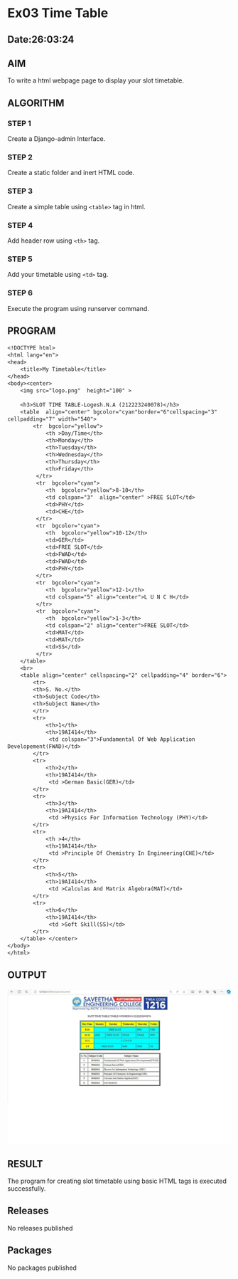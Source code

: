 # Ex03 Time Table
## Date:26:03:24

## AIM
To write a html webpage page to display your slot timetable.

## ALGORITHM
### STEP 1
Create a Django-admin Interface.

### STEP 2
Create a static folder and inert HTML code.

### STEP 3
Create a simple table using ```<table>``` tag in html.

### STEP 4
Add header row using ```<th>``` tag.

### STEP 5
Add your timetable using ```<td>``` tag.

### STEP 6
Execute the program using runserver command.

## PROGRAM
```
<!DOCTYPE html>
<html lang="en">
<head>
    <title>My Timetable</title>
</head>
<body><center>
    <img src="logo.png"  height="100" >
    
    <h3>SLOT TIME TABLE-Logesh.N.A (212223240078)</h3>
    <table  align="center" bgcolor="cyan"border="6"cellspacing="3" cellpadding="7" width="540">
        <tr  bgcolor="yellow">
            <th >Day/Time</th>
            <th>Monday</th>
            <th>Tuesday</th>
            <th>Wednesday</th>
            <th>Thursday</th>
            <th>Friday</th>
         </tr>  
         <tr  bgcolor="cyan">
            <th  bgcolor="yellow">8-10</th>
            <td colspan="3"  align="center" >FREE SLOT</td>
            <td>PHY</td>
            <td>CHE</td>
         </tr> 
         <tr  bgcolor="cyan">
            <th  bgcolor="yellow">10-12</th>
            <td>GER</td>
            <td>FREE SLOT</td>
            <td>FWAD</td>
            <td>FWAD</td>
            <td>PHY</td>
         </tr> 
         <tr  bgcolor="cyan">
            <th  bgcolor="yellow">12-1</th>
            <td colspan="5" align="center">L U N C H</td>
         </tr> 
         <tr  bgcolor="cyan">
            <th  bgcolor="yellow">1-3</th>
            <td colspan="2" align="center">FREE SLOT</td>
            <td>MAT</td>
            <td>MAT</td>
            <td>SS</td>
         </tr> 
    </table>
    <br>
    <table align="center" cellspacing="2" cellpadding="4" border="6">
        <tr>
        <th>S. No.</th>
        <th>Subject Code</th>
        <th>Subject Name</th>
        </tr>
        <tr>
            <th>1</th>
            <th>19AI414</th>
             <td colspan="3">Fundamental Of Web Application Developement(FWAD)</td>
        </tr>
        <tr>
            <th>2</th>
            <th>19AI414</th>
             <td >German Basic(GER)</td>
        </tr>
        <tr>
            <th>3</th>
            <th>19AI414</th>
             <td >Physics For Information Technology (PHY)</td>
        </tr>
        <tr>
            <th >4</th>
            <th>19AI414</th>
             <td >Principle Of Chemistry In Engineering(CHE)</td>
        </tr>
        <tr>
            <th>5</th>
            <th>19AI414</th>
             <td >Calculas And Matrix Algebra(MAT)</td>
        </tr>
        <tr>
            <th>6</th>
            <th>19AI414</th>
             <td >Soft Skill(SS)</td>
        </tr>
    </table> </center>
</body>
</html>
```
## OUTPUT
![alt text](<SLOT TIME .jpg>)
## RESULT
The program for creating slot timetable using basic HTML tags is executed successfully.
## Releases
No releases published
## Packages
No packages published
